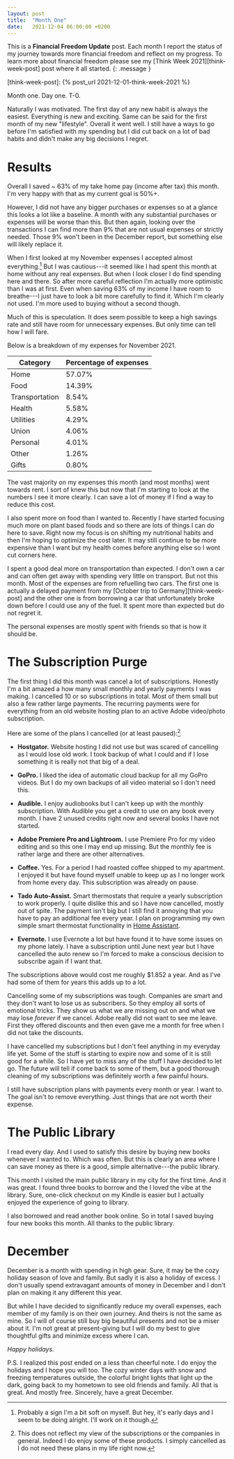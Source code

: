 ```yaml
---
layout: post
title:  "Month One"
date:   2021-12-04 06:00:00 +0200
---
```


This is a **Financial Freedom Update** post. Each month I report the status of my journey towards more financial freedom and reflect on my progress. To learn more about financial freedom please see my [Think Week 2021][think-week-post] post where it all started.
{: .message }

[think-week-post]: {% post_url 2021-12-01-think-week-2021 %}

Month one. Day one. T-0.

Naturally I was motivated. The first day of any new habit is always the easiest. Everything is new and exciting. Same can be said for the first month of my new "lifestyle". Overall it went well. I still have a ways to go before I'm satisfied with my spending but I did cut back on a lot of bad habits and didn't make any big decisions I regret.

<!--more-->

# Results

Overall I saved ~ 63% of my take home pay (income after tax) this month. I'm very happy with that as my current goal is 50%+. 

However, I did not have any bigger purchases or expenses so at a glance this looks a lot like a baseline. A month with any substantial purchases or expenses will be worse than this. But then again, looking over the transactions I can find more than 9% that are not usual expenses or strictly needed. Those 9% won't been in the December report, but something else will likely replace it.

When I first looked at my November expenses I accepted almost everything.[^fn-soft-on-myself] But I was cautious---it seemed like I had spent this month at home without any real expenses. But when I look closer I do find spending here and there. So after more careful reflection I'm actually more optimistic than I was at first. Even when saving 63% of my income I have room to breathe---I just have to look a bit more carefully to find it. Which I'm clearly not used. I'm more used to buying without a second though.

[^fn-soft-on-myself]: Probably a sign I'm a bit soft on myself. But hey, it's early days and I seem to be doing alright. I'll work on it though. 

Much of this is speculation. It does seem possible to keep a high savings rate and still have room for unnecessary expenses. But only time can tell how I will fare.

Below is a breakdown of my expenses for November 2021.

| Category       | Percentage of expenses |
|----------------|------------------------|
| Home           | 57.07%                 |
| Food           | 14.39%                 |
| Transportation | 8.54%                  |
| Health         | 5.58%                  |
| Utilities      | 4.29%                  |
| Union          | 4.06%                  |
| Personal       | 4.01%                  |
| Other          | 1.26%                  |
| Gifts          | 0.80%                  |

The vast majority on my expenses this month (and most months) went towards rent. I sort of knew this but now that I'm starting to look at the numbers I see it more clearly. I can save a lot of money if I find a way to reduce this cost.

I also spent more on food than I wanted to. Recently I have started focusing much more on plant based foods and so there are lots of things I can do here to save. Right now my focus is on shifting my nutritional habits and then I'm hoping to optimize the cost later. It may still continue to be more expensive than I want but my health comes before anything else so I wont cut corners here.

I spent a good deal more on transportation than expected. I don't own a car and can often get away with spending very little on transport. But not this month. Most of the expenses are from refuelling two cars. The first one is actually a delayed payment from my [October trip to Germany][think-week-post] and the other one is from borrowing a car that unfortunately broke down before I could use any of the fuel. It spent more than expected but do not regret it.

The personal expenses are mostly spent with friends so that is how it should be.

# The Subscription Purge

The first thing I did this month was cancel a lot of subscriptions. Honestly I'm a bit amazed a how many small monthly and yearly payments I was making. I cancelled 10 or so subscriptions in total. Most of them small but also a few rather large payments. The recurring payments were for everything from an old website hosting plan to an active Adobe video/photo subscription.

Here are some of the plans I cancelled (or at least paused):[^fn-subscription-cancel]

[^fn-subscription-cancel]: This does not reflect my view of the subscriptions or the companies in general. Indeed I do enjoy some of these products. I simply cancelled as I do not need these plans in my life right now.

- **Hostgator.** Website hosting I did not use but was scared of cancelling as I would lose old work. I took backup of what I could and if I lose something it is really not that big of a deal. 

- **GoPro.** I liked the idea of automatic cloud backup for all my GoPro videos. But I do my own backups of all video material so I don't need this.

- **Audible.** I enjoy audiobooks but I can't keep up with the monthly subscription. With Audible you get a credit to use on any book every month. I have 2 unused credits right now and several books I have not started.

- **Adobe Premiere Pro and Lightroom.** I use Premiere Pro for my video editing and so this one I may end up missing. But the monthly fee is rather large and there are other alternatives.

- **Coffee.** Yes. For a period I had roasted coffee shipped to my apartment. I enjoyed it but have found myself unable to keep up as I no longer work from home every day. This subscription was already on pause.

- **Tado Auto-Assist.** Smart thermostats that require a yearly subscription to work properly. I quite dislike this and so I have now cancelled, mostly out of spite. The payment isn't big but I still find it annoying that you have to pay an additional fee every year. I plan on programming my own simple smart thermostat functionality in [Home Assistant](https://www.home-assistant.io). 

- **Evernote.** I use Evernote a lot but have found it to have some issues on my phone lately. I have a subscription until June next year but I have cancelled the auto renew so I'm forced to make a conscious decision to subscribe again if I want that.

The subscriptions above would cost me roughly $1.852 a year. And as I've had some of them for years this adds up to a lot.

Cancelling some of my subscriptions was tough. Companies are smart and they don't want to lose us as subscribers. So they employ all sorts of emotional tricks. They show us what we are missing out on and what we may lose _forever_ if we cancel. Adobe really did not want to see me leave. First they offered discounts and then even gave me a month for free when I did not take the discounts.

I have cancelled my subscriptions but I don't feel anything in my everyday life yet. Some of the stuff is starting to expire now and some of it is still good for a while. So I have yet to miss any of the stuff I have decided to let go. The future will tell if come back to some of them, but a good thorough cleaning of my subscriptions was definitely worth a few painful hours.

I still have subscription plans with payments every month or year. I want to. The goal isn't to remove everything. Just things that are not worth their expense.


# The Public Library

I read every day. And I used to satisfy this desire by buying new books whenever I wanted to. Which was often. But this is clearly an area where I can save money as there is a good, simple alternative---the public library. 

This month I visited the main public library in my city for the first time. And it was great. I found three books to borrow and the I loved the vibe at the library. Sure, one-click checkout on my Kindle is easier but I actually enjoyed the experience of going to library.

I also borrowed and read another book online. So in total I saved buying four new books this month. All thanks to the public library. 

# December

December is a month with spending in high gear. Sure, it may be the cozy holiday season of love and family. But sadly it is also a holiday of excess. I don't usually spend extravagant amounts of money in December and I don't plan on making it any different this year.

But while I have decided to significantly reduce my overall expenses, each member of my family is on their own journey. And theirs is not the same as mine. So I will of course still buy big beautiful presents and not be a miser about it. I'm not great at present-giving but I will do my best to give thoughtful gifts and minimize excess where I can.

_Happy holidays._

P.S. I realized this post ended on a less than cheerful note. I do enjoy the holidays and I hope you will too. The cozy winter days with snow and freezing temperatures outside, the colorful bright lights that light up the dark, going back to my hometown to see old friends and family. All that is great. And mostly free. Sincerely, have a great December.


